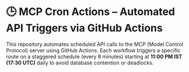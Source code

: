 # 🕒 MCP Cron Actions – Automated API Triggers via GitHub Actions

This repository automates scheduled API calls to the MCP (Model Control Protocol) server using GitHub Actions. Each workflow triggers a specific route on a staggered schedule (every 8 minutes) starting at **11:00 PM IST (17:30 UTC)** daily to avoid database contention or deadlocks.
